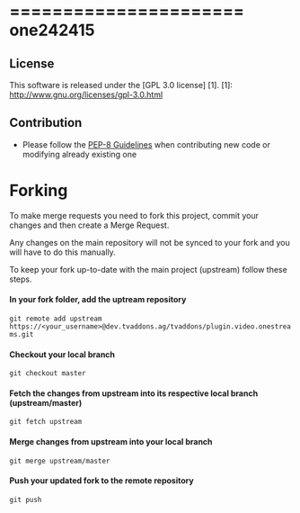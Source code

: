 ======================
one242415
======================

License
-------
This software is released under the [GPL 3.0 license] [1].
[1]: http://www.gnu.org/licenses/gpl-3.0.html

Contribution
------------

* Please follow the [PEP-8 Guidelines](https://www.python.org/dev/peps/pep-0008) when contributing new code or modifying
already existing one


# Forking

To make merge requests you need to fork this project, commit your changes and then create a Merge Request.

Any changes on the main repository will not be synced to your fork and you will have to do this manually.

To keep your fork up-to-date with the main project (upstream) follow these steps.

#### In your fork folder, add the uptream repository

```git remote add upstream https://<your_username>@dev.tvaddons.ag/tvaddons/plugin.video.onestreams.git```

#### Checkout your local branch

```git checkout master```

#### Fetch the changes from upstream into its respective local branch (upstream/master)

```git fetch upstream```

#### Merge changes from upstream into your local branch

```git merge upstream/master```

#### Push your updated fork to the remote repository

```git push```
